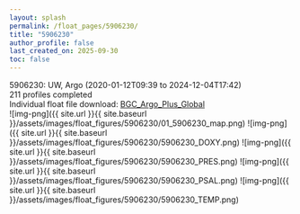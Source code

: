 ```yaml
---
layout: splash
permalink: /float_pages/5906230/
title: "5906230"
author_profile: false
last_created_on: 2025-09-30
toc: false
---
```

 
5906230: UW, Argo (2020-01-12T09:39 to 2024-12-04T17:42)\
211 profiles completed\
Individual float file download: [BGC_Argo_Plus_Global](https://ftp.soest.hawaii.edu/bgc_argo_plus/Individual_Floats/outliers_removed/5906230_Sprof_processed.nc)\
![img-png]({{ site.url }}{{ site.baseurl }}/assets/images/float_figures/5906230/01_5906230_map.png)
![img-png]({{ site.url }}{{ site.baseurl }}/assets/images/float_figures/5906230/5906230_DOXY.png)
![img-png]({{ site.url }}{{ site.baseurl }}/assets/images/float_figures/5906230/5906230_PRES.png)
![img-png]({{ site.url }}{{ site.baseurl }}/assets/images/float_figures/5906230/5906230_PSAL.png)
![img-png]({{ site.url }}{{ site.baseurl }}/assets/images/float_figures/5906230/5906230_TEMP.png)
